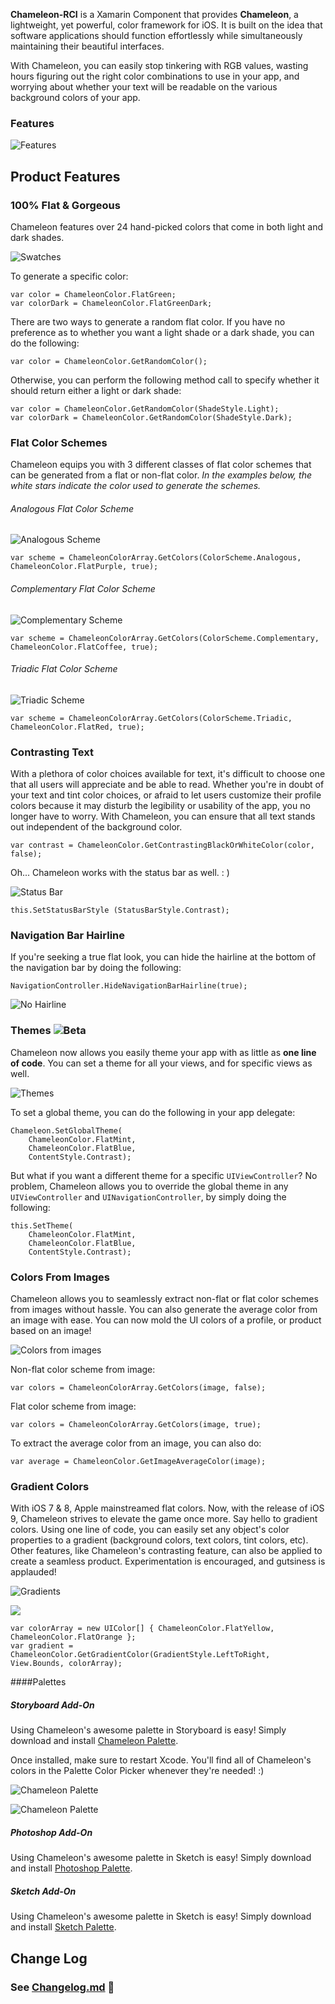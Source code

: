 **Chameleon-RCI** is a Xamarin Component that provides **Chameleon**, a lightweight, yet powerful, color framework for iOS. It is built on the idea that software applications should function effortlessly while simultaneously maintaining their beautiful interfaces.

With Chameleon, you can easily stop tinkering with RGB values, wasting hours figuring out the right color combinations to use in your app, and worrying about whether your text will be readable on the various background colors of your app. 

### Features

![Features](http://i.imgur.com/lA4J37o.png)

## Product Features

### 100% Flat & Gorgeous

Chameleon features over 24 hand-picked colors that come in both light and dark shades. 

![Swatches](http://i.imgur.com/wkGGWkN.png)

To generate a specific color:

    var color = ChameleonColor.FlatGreen;
    var colorDark = ChameleonColor.FlatGreenDark;

There are two ways to generate a random flat color. If you have no preference 
as to whether you want a light shade or a dark shade, you can do the following:

    var color = ChameleonColor.GetRandomColor();

Otherwise, you can perform the following method call to specify whether it 
should return either a light or dark shade:

    var color = ChameleonColor.GetRandomColor(ShadeStyle.Light);
    var colorDark = ChameleonColor.GetRandomColor(ShadeStyle.Dark);

### Flat Color Schemes

Chameleon equips you with 3 different classes of flat color schemes that can be generated from a flat or non-flat color. *In the examples below, the white stars indicate the color used to generate the schemes.*

###### Analogous Flat Color Scheme

![Analogous Scheme](http://i.imgur.com/cPAkSWA.png)

    var scheme = ChameleonColorArray.GetColors(ColorScheme.Analogous, ChameleonColor.FlatPurple, true);

###### Complementary Flat Color Scheme

![Complementary Scheme](http://i.imgur.com/kisXJsu.png)

    var scheme = ChameleonColorArray.GetColors(ColorScheme.Complementary, ChameleonColor.FlatCoffee, true);

###### Triadic Flat Color Scheme

![Triadic Scheme](http://i.imgur.com/Cy452jQ.png)

    var scheme = ChameleonColorArray.GetColors(ColorScheme.Triadic, ChameleonColor.FlatRed, true);

### Contrasting Text
With a plethora of color choices available for text, it's difficult to choose one that all users will appreciate and be able to read. Whether you're in doubt of your text and tint color choices, or afraid to let users customize their profile colors because it may disturb the legibility or usability of the app, you no longer have to worry. With Chameleon, you can ensure that all text stands out independent of the background color.

    var contrast = ChameleonColor.GetContrastingBlackOrWhiteColor(color, false);

Oh... Chameleon works with the status bar as well. : )

![Status Bar](http://s29.postimg.org/i1syd7bkn/Contrast.gif)

    this.SetStatusBarStyle (StatusBarStyle.Contrast);

### Navigation Bar Hairline

If you're seeking a true flat look, you can hide the hairline at the bottom 
of the navigation bar by doing the following: 

    NavigationController.HideNavigationBarHairline(true);
	
![No Hairline](http://i.imgur.com/tjwx53y.png)

### Themes ![Beta](http://i.imgur.com/JyYiUJq.png)

Chameleon now allows you easily theme your app with as little as **one line of code**. You can set a theme for all your views, and for specific views as well.

![Themes](http://i.imgur.com/ypfqpIn.png)

To set a global theme, you can do the following in your app delegate:

    Chameleon.SetGlobalTheme(
		ChameleonColor.FlatMint,
        ChameleonColor.FlatBlue,
		ContentStyle.Contrast);

But what if you want a different theme for a specific `UIViewController`? No 
problem, Chameleon allows you to override the global theme in any 
`UIViewController` and `UINavigationController`, by simply doing the following:

    this.SetTheme(
		ChameleonColor.FlatMint,
        ChameleonColor.FlatBlue,
		ContentStyle.Contrast);

### Colors From Images 

Chameleon allows you to seamlessly extract non-flat or flat color schemes from images without hassle. You can also generate the average color from an image with ease. You can now mold the UI colors of a profile, or product based on an image!

![Colors from images](http://i.imgur.com/6JjFzHo.png)

Non-flat color scheme from image:

    var colors = ChameleonColorArray.GetColors(image, false);

Flat color scheme from image:

    var colors = ChameleonColorArray.GetColors(image, true);

To extract the average color from an image, you can also do:

    var average = ChameleonColor.GetImageAverageColor(image);

### Gradient Colors
With iOS 7 & 8, Apple mainstreamed flat colors. Now, with the release of iOS 9, Chameleon strives to elevate the game once more. Say hello to gradient colors. Using one line of code, you can easily set any object's color properties to a gradient (background colors, text colors, tint colors, etc). Other features, like Chameleon's contrasting feature, can also be applied to create a seamless product. Experimentation is encouraged, and gutsiness is applauded!

![Gradients](http://i.imgur.com/7hTa5Pd.png)

![](http://i.imgur.com/2jN72eh.png)

    var colorArray = new UIColor[] { ChameleonColor.FlatYellow, ChameleonColor.FlatOrange };
    var gradient = ChameleonColor.GetGradientColor(GradientStyle.LeftToRight, View.Bounds, colorArray);


####Palettes
##### Storyboard Add-On
Using Chameleon's awesome palette in Storyboard is easy! Simply download and install [Chameleon Palette](https://github.com/ViccAlexander/Chameleon/blob/master/Extras/Chameleon.dmg?raw=true).

Once installed, make sure to restart Xcode. You'll find all of Chameleon's colors in the Palette Color Picker whenever they're needed! :)

![Chameleon Palette](http://i.imgur.com/XqpFUSt.png)

![Chameleon Palette](http://i.imgur.com/QhhPFHY.gif)

##### Photoshop Add-On
Using Chameleon's awesome palette in Sketch is easy! Simply download and install [Photoshop Palette](https://github.com/ViccAlexander/Chameleon/blob/master/Extras/Chameleon_Photoshop.aco?raw=true).

##### Sketch Add-On
Using Chameleon's awesome palette in Sketch is easy! Simply download and install [Sketch Palette](https://github.com/ViccAlexander/Chameleon/blob/master/Extras/Chameleon.sketchpalette?raw=true).

## Change Log

### See [Changelog.md](https://github.com/ViccAlexander/Chameleon/blob/master/CHANGELOG.md) 👀
